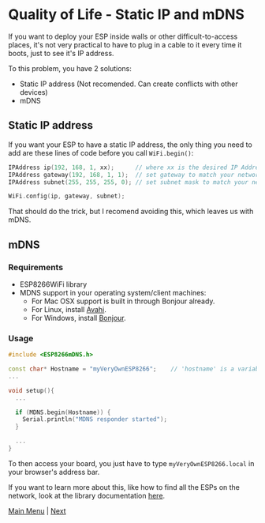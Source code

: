 # Quality of Life - Static IP and mDNS

If you want to deploy your ESP inside walls or other difficult-to-access places, it's not very practical to have to plug in a cable to it every time it boots, just to see it's IP address.

To this problem, you have 2 solutions:
 * Static IP address (Not recomended. Can create conflicts with other devices)
 * mDNS

## Static IP address

If you want your ESP to have a static IP address, the only thing you need to add are these lines of code before you call <code>WiFi.begin()</code>:

```c++
IPAddress ip(192, 168, 1, xx);      // where xx is the desired IP Address
IPAddress gateway(192, 168, 1, 1);  // set gateway to match your network
IPAddress subnet(255, 255, 255, 0); // set subnet mask to match your network

WiFi.config(ip, gateway, subnet);
```

That should do the trick, but I recomend avoiding this, which leaves us with mDNS.

## mDNS

### Requirements

- ESP8266WiFi library
- MDNS support in your operating system/client machines:
  - For Mac OSX support is built in through Bonjour already.
  - For Linux, install [Avahi](http://avahi.org/).
  - For Windows, install [Bonjour](http://www.apple.com/support/bonjour/).

### Usage

```c++
#include <ESP8266mDNS.h>

const char* Hostname = "myVeryOwnESP8266";    // 'hostname' is a variable in a library, so we use 'Hostname' here.
...

void setup(){
  ...

  if (MDNS.begin(Hostname)) {
    Serial.println("MDNS responder started");
  }

  ...
}
```

To then access your board, you just have to type <code>myVeryOwnESP8266.local</code> in your browser's address bar.

If you want to learn more about this, like how to find all the ESPs on the network, look at the library documentation [here](https://github.com/esp8266/Arduino/tree/master/libraries/ESP8266mDNS).

[Main Menu](../readme.md) | [Next](./ex6.md)
